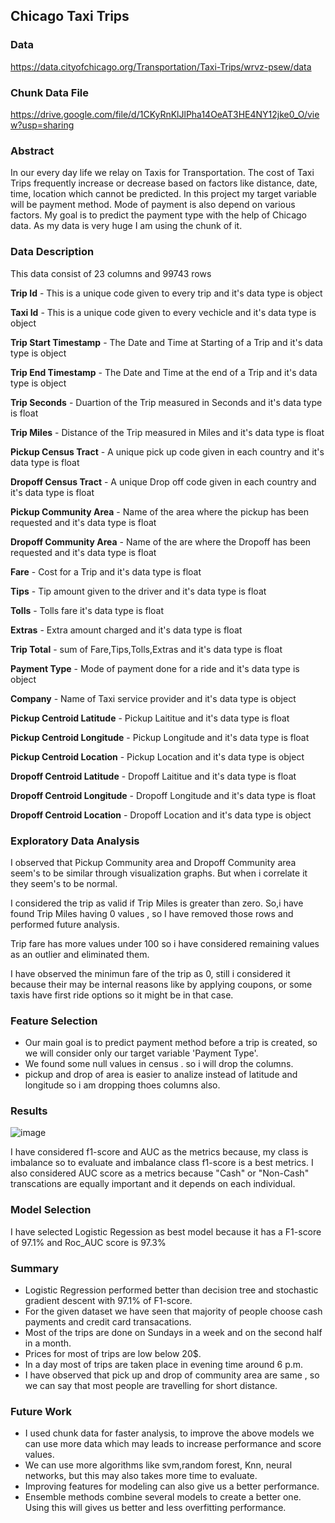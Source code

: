 ## Chicago Taxi Trips 
### Data
https://data.cityofchicago.org/Transportation/Taxi-Trips/wrvz-psew/data
### Chunk Data File

https://drive.google.com/file/d/1CKyRnKlJlPha14OeAT3HE4NY12jke0_O/view?usp=sharing

### Abstract
In our every day life we relay on Taxis for Transportation. The cost of Taxi Trips frequently increase or decrease based on factors like distance, date, time, location which cannot be predicted. In this project my target variable will be payment method. Mode of payment is also depend on various factors. My goal is to predict the payment type with the help of Chicago data. As my data is very huge I am using the chunk of it.

### Data Description
This data consist of 23 columns and 99743 rows

**Trip Id** - This is a unique code given to every trip and it's data type is object

**Taxi Id** - This is a unique code given to every vechicle and it's data type is object

**Trip Start Timestamp** - The Date and Time at Starting of a Trip and it's data type is object

**Trip End Timestamp** - The Date and Time at the end of a Trip and it's data type is object

**Trip Seconds** - Duartion of the Trip measured in Seconds and it's data type is float

**Trip Miles** - Distance of the Trip measured in Miles and it's data type is float

**Pickup Census Tract** - A unique pick up code given in each country and it's data type is float

**Dropoff Census Tract** - A unique Drop off code given in each country and it's data type is float

**Pickup Community Area** - Name of the area where the pickup has been requested and it's data type is float

**Dropoff Community Area** - Name of the are where the Dropoff has been requested and it's data type is float

**Fare** - Cost for a Trip and it's data type is float

**Tips** - Tip amount given to the driver and it's data type is float 

**Tolls** - Tolls fare it's data type is float

**Extras** - Extra amount charged and it's data type is float

**Trip Total** - sum of Fare,Tips,Tolls,Extras and it's data type is float 

**Payment Type** - Mode of payment done for a ride and it's data type is object

**Company** - Name of Taxi service provider and it's data type is object

**Pickup Centroid Latitude** - Pickup Laititue and it's data type is float

**Pickup Centroid Longitude** - Pickup Longitude and it's data type is float

**Pickup Centroid Location** - Pickup Location and it's data type is object

**Dropoff Centroid Latitude** - Dropoff Laititue and it's data type is float

**Dropoff Centroid Longitude** - Dropoff Longitude and it's data type is float

**Dropoff Centroid  Location** - Dropoff Location and it's data type is object


### Exploratory Data Analysis
I observed that Pickup Community area and Dropoff Community area seem's to be similar through visualization graphs. But when i correlate it they seem's to be normal.

I considered the trip as valid if Trip Miles is greater than zero. So,i have found Trip Miles having 0 values , so I have removed those rows and performed future analysis.   

Trip fare has more values under 100 so i have considered remaining values as an outlier and eliminated them.

I have observed the minimun fare of the trip as 0, still i considered it because their may be internal reasons like by applying coupons, or some taxis have first ride options so it might be in that case.

### Feature Selection
*  Our main goal is to predict payment method before a trip is created, so we will consider only our target variable 'Payment Type'.
*   We found some null values in census . so i will drop the columns. 
* pickup and drop of area is easier to analize instead of latitude and longitude so i am dropping thoes columns also.

### Results
![image](https://user-images.githubusercontent.com/92277491/167513071-091639be-bd8a-4eaf-a8ef-b8a85905927d.png)

I have considered f1-score and AUC as the metrics because, my class is imbalance so to evaluate and imbalance class f1-score is a best metrics. I also considered AUC score as a metrics because "Cash" or "Non-Cash" transcations are equally important and it depends on each individual. 

### Model Selection
 I have selected Logistic Regession as best model because it has a F1-score of 97.1% and Roc_AUC score is 97.3%
 
### Summary
* Logistic Regression performed better than decision tree and stochastic gradient descent with 97.1% of F1-score.
* For the given dataset we have seen that majority of people choose cash payments and credit card transacations.
* Most of the trips are done on Sundays in a week and on the second half in a month.
* Prices for most of trips are low below 20$.
* In a day most of trips are taken place in evening time around 6 p.m.
* I have observed that pick up and drop of community area are same , so we can say that most people are travelling for short distance.

### Future Work
* I  used chunk data for faster analysis, to improve the above models we can use more data which may leads to increase performance and score values.
* We can use more algorithms like svm,random forest, Knn, neural networks, but this may also takes more time to evaluate.
* Improving features for modeling can also give us a better performance. 
* Ensemble methods combine several models to create a better one. Using this will gives us better and less overfitting performance.



